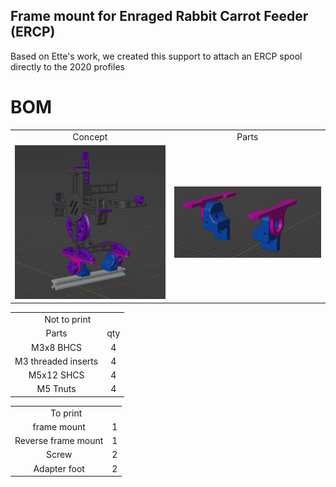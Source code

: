 ## Frame mount for Enraged Rabbit Carrot Feeder (ERCP)


Based on Ette's work, we created this support to attach an ERCP spool directly to the 2020 profiles

<table align=center>
  <tr>
    <td align=center>Concept</td>
    <td align=center>Parts</td>
  </tr>
  <tr>
    <td align=center><img src="https://github.com/GP3DS/Voron-Mods/blob/main/ERCP_frame_mount/Images/general_screenshot.png" alt="1" width=300px></td>
    <td align=center><img src="https://github.com/GP3DS/Voron-Mods/blob/main/ERCP_frame_mount/Images/Parts_screenshot.png" alt="1" width=300px></td>
  </tr>



# BOM
<table>
  <tr>
    <td colspan=2 align=center>Not to print</td>
  </tr>  
  <tr>
    <td align=center>Parts</td>
    <td align=center>qty</td>
  </tr>
  <tr>
    <td align=center>M3x8 BHCS</td>
    <td align=center>4</td>
  </tr>
  <tr>
    <td align=center>M3 threaded inserts</td>
    <td align=center>4</td>
  </tr>
  <tr>
    <td align=center>M5x12 SHCS</td>
    <td align=center>4</td>
  </tr>
  <tr>
    <td align=center>M5 Tnuts</td>
    <td align=center>4</td>
  </tr>
</table>
<table>
  <tr>
    <td colspan=2 align=center>To print</td>
  </tr> 
  <tr>
    <td align=center>frame mount</td>
    <td align=center>1</td>
  </tr> 
  <tr>
    <td align=center>Reverse frame mount</td>
    <td align=center>1</td>
  </tr> 
  <tr>
    <td align=center>Screw</td>
    <td align=center>2</td>
  </tr>  
  <tr>
    <td align=center>Adapter foot</td>
    <td align=center>2</td>
  </tr> 
</table>
